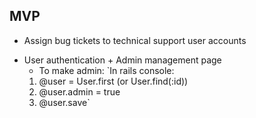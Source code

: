 ## MVP

* Assign bug tickets to technical support user accounts

<!-- * Have a ticket form to enter (a) date, (b) bug severity, (c) bug behavior, (d) how to reproduce the bug, and redirect user to confirmation page after submitting  -->

* User authentication + Admin management page
  * To make admin:
  `In rails console:
  1) @user = User.first (or User.find(:id))
  2) @user.admin = true
  3) @user.save`


